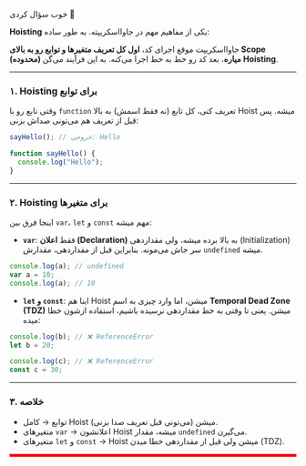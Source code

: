 خوب سؤال کردی 🙂

**Hoisting** یکی از مفاهیم مهم در جاوااسکریپته. به طور ساده:

جاوااسکریپت موقع اجرای کد، **اول کل تعریف متغیرها و توابع رو به بالای Scope (محدوده) میاره**، بعد کد رو خط به خط اجرا می‌کنه. به این فرآیند می‌گن **Hoisting**.

---

### ۱. Hoisting برای **توابع**

وقتی تابع رو با `function` تعریف کنی، کل تابع (نه فقط اسمش) به بالا Hoist میشه. پس قبل از تعریف هم می‌تونی صداش بزنی:

```js
sayHello(); // خروجی: Hello

function sayHello() {
  console.log("Hello");
}
```

---

### ۲. Hoisting برای **متغیرها**

اینجا فرق بین `var`، `let` و `const` مهم میشه:

- **`var`**: فقط **اعلان (Declaration)** به بالا برده میشه، ولی مقداردهی (Initialization) سر جاش می‌مونه.
  بنابراین قبل از مقداردهی، مقدارش `undefined` میشه.

```js
console.log(a); // undefined
var a = 10;
console.log(a); // 10
```

- **`let` و `const`**: اینا هم Hoist میشن، اما وارد چیزی به اسم **Temporal Dead Zone (TDZ)** میشن.
  یعنی تا وقتی به خط مقداردهی نرسیده باشیم، استفاده ازشون خطا میده:

```js
console.log(b); // ❌ ReferenceError
let b = 20;

console.log(c); // ❌ ReferenceError
const c = 30;
```

---

### ۳. خلاصه

- توابع → کامل Hoist میشن (می‌تونی قبل تعریف صدا بزنی).
- متغیرهای `var` → اعلانشون Hoist میشه، مقدار `undefined` می‌گیرن.
- متغیرهای `let` و `const` → Hoist میشن ولی قبل از مقداردهی خطا میدن (TDZ).

<!-- -------------------------------------------- -->
<hr style="height:5px; background-color:red" />
<!-- -------------------------------------------- -->

